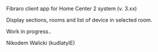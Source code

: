 Fibraro client app for Home Center 2 system (v. 3.xx)

Display sections, rooms and list of device in selected room.

Work in progress..

Nikodem Walicki (kudlatyIE)
